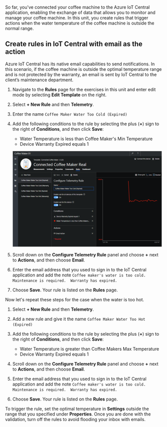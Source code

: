 So far, you've connected your coffee machine to the Azure IoT Central application, enabling the exchange of data that allows you to monitor and manage your coffee machine. In this unit, you create rules that trigger actions when the water temperature of the coffee machine is outside the normal range. 

## Create rules in IoT Central with email as the action

Azure IoT Central has its native email capabilities to send notifications. In this scenario, if the coffee machine is outside the optimal temperature range and is not protected by the warranty, an email is sent by IoT Central to the client’s maintenance department.

1. Navigate to the **Rules** page for the exercises in this unit and enter edit mode by selecting **Edit Template** on the right. 
1. Select **+ New Rule** and then **Telemetry**. 

1. Enter the name `Coffee Maker Water Too Cold (Expired)`

1. Add the following conditions to the rule by selecting the plus (**+**) sign to the right of **Conditions**, and then click **Save**:      
    - Water Temperature is less than Coffee Maker's Min Temperature
    - Device Warranty Expired equals 1

    ![Screenshot showing the rules page of the connected coffee maker device template with a new rule added in the Configure Telemetry Rule blade.](../media/5-flow-a.png)

1. Scroll down on the **Configure Telemetry Rule** panel and choose **+** next to **Actions**, and then choose **Email**.

1. Enter the email address that you used to sign in to the IoT Central application and add the note `Coffee maker's water is too cold. Maintenance is required.  Warranty has expired.`

1. Choose **Save**. Your rule is listed on the **Rules** page.

Now let's repeat these steps for the case when the water is too hot. 

1. Select **+ New Rule** and then **Telemetry**.

1. Add a new rule and give it the name `Coffee Maker Water Too Hot (Expired)`

1. Add the following conditions to the rule by selecting the plus (**+**) sign to the right of **Conditions**, and then click **Save**:      
    - Water Temperature is greater than Coffee Makers Max Temperature
    - Device Warranty Expired equals 1

1. Scroll down on the **Configure Telemetry Rule** panel and choose **+** next to **Actions**, and then choose **Email**.

1. Enter the email address that you used to sign in to the IoT Central application and add the note `Coffee maker's water is too cold. Maintenance is required.  Warranty has expired.`

1. Choose **Save**. Your rule is listed on the **Rules** page.

To trigger the rule, set the optimal temperature in **Settings** outside the range that you specified under **Properties**. Once you are done with the validation, turn off the rules to avoid flooding your inbox with emails.